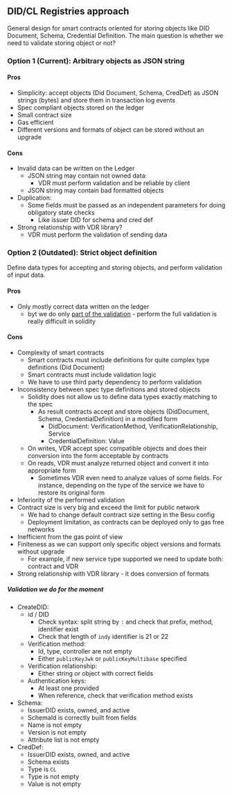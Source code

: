 ## DID/CL Registries approach 

General design for smart contracts oriented for storing objects like DID Document, Schema, Credential Definition.
The main question is whether we need to validate storing object or not? 

### Option 1 (Current): Arbitrary objects as JSON string

#### Pros

* Simplicity: accept objects (Did Document, Schema, CredDef) as JSON strings (bytes) and store them in transaction log events
* Spec compliant objects stored on the ledger
* Small contract size
* Gas efficient
* Different versions and formats of object can be stored without an upgrade

#### Cons

* Invalid data can be written on the Ledger
    * JSON string may contain not owned data:
        * VDR must perform validation and be reliable by client
    * JSON string may contain bad formatted objects
* Duplication:
    * Some fields must be passed as an independent parameters for doing obligatory state checks
        * Like issuer DID for schema and cred def
* Strong relationship with VDR library?
    * VDR must perform the validation of sending data

### Option 2 (Outdated): Strict object definition

Define data types for accepting and storing objects, and perform validation of input data. 

#### Pros

* Only mostly correct data written on the ledger
  * byt we do only [part of the validation](#validation-we-do-for-the-moment) - perform the full validation is really difficult in solidity 

#### Cons

* Complexity of smart contracts
    * Smart contracts must include definitions for quite complex type definitions (Did Document)
    * Smart contracts must include validation logic
    * We have to use third party dependency to perform validation
* Inconsistency between spec type definitions and stored objects
    * Solidity does not allow us to define data types exactly matching to the spec
        * As result contracts accept and store objects (DidDocument, Schema, CredentialDefinition) in a modified form
            * DidDocument: VerificationMethod, VerificationRelationship, Service
            * CredentialDefinition: Value
    * On writes, VDR accept spec compatible objects and does their conversion into the form acceptable by contracts
    * On reads, VDR must analyze returned object and convert it into appropriate form
        * Sometimes VDR even need to analyze values of some fields. For instance, depending on the type of the service
          we have to restore its original form
* Inferiority of the performed validation
* Contract size is very big and exceed the limit for public network 
  * We had to change default contract size setting in the Besu config
  * Deployment limitation, as contracts can be deployed only to gas free networks
* Inefficient from the gas point of view
* Finiteness as we can support only specific object versions and formats without upgrade
  * For example, if new service type supported we need to update both: contract and VDR
* Strong relationship with VDR library - it does conversion of formats 

##### Validation we do for the moment

* CreateDID:
    * id / DID
        * Check syntax: split string by `:` and check that prefix, method, identifier exist
        * Check that length of `indy` identifier is 21 or 22
    * Verification method:
        * Id, type, controller are not empty
        * Either `publicKeyJwk` or `publicKeyMultibase` specified
    * Verification relationship:
        * Either string or object with correct fields
    * Authentication keys:
        * At least one provided
        * When reference, check that verification method exists
* Schema:
    * IssuerDID exists, owned, and active
    * SchemaId is correctly built from fields
    * Name is not empty
    * Version is not empty
    * Attribute list is not empty
* CredDef:
    * IssuerDID exists, owned, and active
    * Schema exists
    * Type is `CL`
    * Type is not empty
    * Value is not empty

